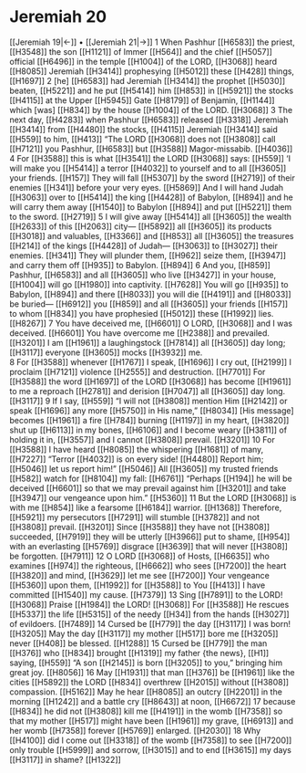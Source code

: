 # Jeremiah 20
[[Jeremiah 19|←]] • [[Jeremiah 21|→]]
1 When Pashhur [[H6583]] the priest, [[H3548]] the son [[H1121]] of Immer [[H564]] and the chief [[H5057]] official [[H6496]] in the temple [[H1004]] of the LORD, [[H3068]] heard [[H8085]] Jeremiah [[H3414]] prophesying [[H5012]] these [[H428]] things, [[H1697]] 
2 [he] [[H6583]] had Jeremiah [[H3414]] the prophet [[H5030]] beaten, [[H5221]] and he put [[H5414]] him [[H853]] in [[H5921]] the stocks [[H4115]] at the Upper [[H5945]] Gate [[H8179]] of Benjamin, [[H1144]] which [was] [[H834]] by the house [[H1004]] of the LORD. [[H3068]] 
3 The next day, [[H4283]] when Pashhur [[H6583]] released [[H3318]] Jeremiah [[H3414]] from [[H4480]] the stocks, [[H4115]] Jeremiah [[H3414]] said [[H559]] to him, [[H413]] “The LORD [[H3068]] does not [[H3808]] call [[H7121]] you Pashhur, [[H6583]] but [[H3588]] Magor-missabib. [[H4036]] 
4 For [[H3588]] this is what [[H3541]] the LORD [[H3068]] says: [[H559]] ‘I will make you [[H5414]] a terror [[H4032]] to yourself  and to all [[H3605]] your friends. [[H157]] They will fall [[H5307]] by the sword [[H2719]] of their enemies [[H341]] before your very eyes. [[H5869]] And I will hand Judah [[H3063]] over to [[H5414]] the king [[H4428]] of Babylon, [[H894]] and he will carry them away [[H1540]] to Babylon [[H894]] and put [[H5221]] them to the sword. [[H2719]] 
5 I will give away [[H5414]] all [[H3605]] the wealth [[H2633]] of this [[H2063]] city— [[H5892]] all [[H3605]] its products [[H3018]] and valuables, [[H3366]] and [[H853]] all [[H3605]] the treasures [[H214]] of the kings [[H4428]] of Judah— [[H3063]] to [[H3027]] their enemies. [[H341]] They will plunder them, [[H962]] seize them, [[H3947]] and carry them off [[H935]] to Babylon. [[H894]] 
6 And you, [[H859]] Pashhur, [[H6583]] and all [[H3605]] who live [[H3427]] in your house, [[H1004]] will go [[H1980]] into captivity. [[H7628]] You will go [[H935]] to Babylon, [[H894]] and there [[H8033]] you will die [[H4191]] and [[H8033]] be buried— [[H6912]] you [[H859]] and all [[H3605]] your friends [[H157]] to whom [[H834]] you have prophesied [[H5012]] these [[H1992]] lies. [[H8267]] 
7 You have deceived me, [[H6601]] O LORD, [[H3068]] and I was deceived. [[H6601]] You have overcome me [[H2388]] and prevailed. [[H3201]] I am [[H1961]] a laughingstock [[H7814]] all [[H3605]] day long; [[H3117]] everyone [[H3605]] mocks [[H3932]] me.  
8 For [[H3588]] whenever [[H1767]] I speak, [[H1696]] I cry out, [[H2199]] I proclaim [[H7121]] violence [[H2555]] and destruction. [[H7701]] For [[H3588]] the word [[H1697]] of the LORD [[H3068]] has become [[H1961]] to me  a reproach [[H2781]] and derision [[H7047]] all [[H3605]] day long. [[H3117]] 
9 If I say, [[H559]] “I will not [[H3808]] mention Him [[H2142]] or speak [[H1696]] any more [[H5750]] in His name,” [[H8034]] [His message] becomes [[H1961]] a fire [[H784]] burning [[H1197]] in my heart, [[H3820]] shut up [[H6113]] in my bones, [[H6106]] and I become weary [[H3811]] of holding it in, [[H3557]] and I cannot [[H3808]] prevail. [[H3201]] 
10 For [[H3588]] I have heard [[H8085]] the whispering [[H1681]] of many, [[H7227]] “Terror [[H4032]] is on every side! [[H4480]] Report him; [[H5046]] let us report him!” [[H5046]] All [[H3605]] my trusted friends [[H582]] watch for [[H8104]] my fall: [[H6761]] “Perhaps [[H194]] he will be deceived [[H6601]] so that we may prevail against him [[H3201]] and take [[H3947]] our vengeance upon him.” [[H5360]] 
11 But the LORD [[H3068]] is with me [[H854]] like a fearsome [[H6184]] warrior. [[H1368]] Therefore, [[H5921]] my persecutors [[H7291]] will stumble [[H3782]] and not [[H3808]] prevail. [[H3201]] Since [[H3588]] they have not [[H3808]] succeeded, [[H7919]] they will be utterly [[H3966]] put to shame, [[H954]] with an everlasting [[H5769]] disgrace [[H3639]] that will never [[H3808]] be forgotten. [[H7911]] 
12 O LORD [[H3068]] of Hosts, [[H6635]] who examines [[H974]] the righteous, [[H6662]] who sees [[H7200]] the heart [[H3820]] and mind, [[H3629]] let me see [[H7200]] Your vengeance [[H5360]] upon them, [[H1992]] for [[H3588]] to You [[H413]] I have committed [[H1540]] my cause. [[H7379]] 
13 Sing [[H7891]] to the LORD! [[H3068]] Praise [[H1984]] the LORD! [[H3068]] For [[H3588]] He rescues [[H5337]] the life [[H5315]] of the needy [[H34]] from the hands [[H3027]] of evildoers. [[H7489]] 
14 Cursed be [[H779]] the day [[H3117]] I was born! [[H3205]] May the day [[H3117]] my mother [[H517]] bore me [[H3205]] never [[H408]] be blessed. [[H1288]] 
15 Cursed be [[H779]] the man [[H376]] who [[H834]] brought [[H1319]] my father {the news}, [[H1]] saying, [[H559]] “A son [[H2145]] is born [[H3205]] to you,”  bringing him great joy. [[H8056]] 
16 May [[H1931]] that man [[H376]] be [[H1961]] like the cities [[H5892]] the LORD [[H834]] overthrew [[H2015]] without [[H3808]] compassion. [[H5162]] May he hear [[H8085]] an outcry [[H2201]] in the morning [[H1242]] and a battle cry [[H8643]] at noon, [[H6672]] 
17 because [[H834]] he did not [[H3808]] kill me [[H4191]] in the womb [[H7358]] so that my mother [[H517]] might have been [[H1961]] my grave, [[H6913]] and her womb [[H7358]] forever [[H5769]] enlarged. [[H2030]] 
18 Why [[H4100]] did I come out [[H3318]] of the womb [[H7358]] to see [[H7200]] only trouble [[H5999]] and sorrow, [[H3015]] and to end [[H3615]] my days [[H3117]] in shame? [[H1322]] 
